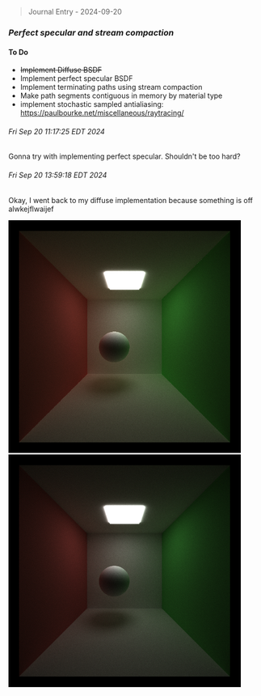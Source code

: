 > Journal Entry - 2024-09-20
### *Perfect specular and stream compaction*

#### To Do

* ~~Implement Diffuse BSDF~~
* Implement perfect specular BSDF
* Implement terminating paths using stream compaction
* Make path segments contiguous in memory by material type
* implement stochastic sampled antialiasing: https://paulbourke.net/miscellaneous/raytracing/

###### Fri Sep 20 11:17:25 EDT 2024

Gonna try with implementing perfect specular. Shouldn't be too hard? 

###### Fri Sep 20 13:59:18 EDT 2024

Okay, I went back to my diffuse implementation because something is off alwkejflwaijef

<p>
    <img src="img/journal_2024-09-20/myversion.png" width="460px">
    <img src="img/journal_2024-09-20/reference.png" width="460px">
</p>

